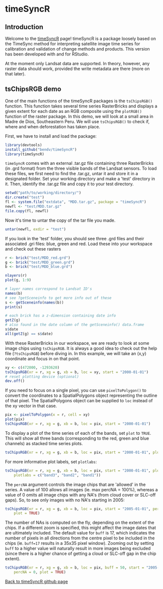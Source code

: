 timeSyncR
========================================================

## Introduction

Welcome to the <a href="http://github.com/bendv/timeSyncR">timeSyncR</a> page! timeSyncR is a package loosely based on the TimeSync method for interpreting satellite image time series for calibration and validation of change methods and products. This version has been developed with and for RStudio. 

At the moment only Landsat data are supported. In theory, however, any raster data should work, provided the write metadata are there (more on that later).




## tsChipsRGB demo

One of the main functions of the timeSyncR packages is the `tsChipsRGB()` function. This function takes several time series RasterBricks and displays a given extent for each date as an RGB composite using the `plotRGB()` function of the raster package. In this demo, we will look at a small area in Madre de Dios, Southeastern Peru. We will use `tsChipsRGB()` to check if, where and when deforestation has taken place.

First, we have to install and load the package:


```r
library(devtools)
install_github("bendv/timeSyncR")
library(timeSyncR)
```


`timeSyncR` comes with an external .tar.gz file containing three RasterBricks (in .grd format) from the three visible bands of the Landsat sensors. To load these files, we first need to find the .tar.gz, untar it and store it in a designated folder. Set your working directory and make a 'test' directory in it. Then, identify the .tar.gz file and copy it to your test directory.


```r
setwd("path/to/working/directory/")
dir.create("test")
fl <- system.file("extdata", "MDD.tar.gz", package = "timeSyncR")
newfl <- "test/MDD.tar.gz"
file.copy(fl, newfl)
```


Now it's time to untar the copy of the tar file you made.


```r
untar(newfl, exdir = "test")
```


If you look in the 'test' folder, you should see three .grd files and their associated .gri files: blue, green and red. Load these into your workspace and check out these rasters


```r
r <- brick("test/MDD_red.grd")
g <- brick("test/MDD_green.grd")
b <- brick("test/MDD_blue.grd")

nlayers(r)
plot(g, 1:9)

# layer names correspond to Landsat ID's
names(b)
# see ?getSceneinfo to get more info out of these
s <- getSceneinfo(names(b))
print(s)

# each brick has a z-dimension containing date info
getZ(g)
# also found in the date column of the getSceneinfo() data.frame
s$date
all(getZ(g) == s$date)
```


With these RasterBricks in our workspace, we are ready to look at some image chips using `tsChipsRGB`. It is always a good idea to check out the help file (`?tsChipsRGB`) before diving in. In this example, we will take an (x,y) coordinate and focus in on that point.


```r
xy <- c(472000, -1293620)
tsChipsRGB(xr = r, xg = g, xb = b, loc = xy, start = "2000-01-01")
# reset plotting device (optional)
dev.off()
```


If you need to focus on a single pixel, you can use `pixelToPolygon()` to convert the coordinates to a SpatialPolygons object representing the outline of that pixel. The SpatialPolygons object can be supplied to `loc` instead of the xy vector in that case.


```r
pix <- pixelToPolygon(x = r, cell = xy)
plot(pix)
tsChipsRGB(xr = r, xg = g, xb = b, loc = pix, start = "2000-01-01")
```


To display a plot of the time series of each of the bands, set `plot` to `TRUE`. This will show all three bands (corresponding to the red, green and blue channels) as stacked time series plots.


```r
tsChipsRGB(xr = r, xg = g, xb = b, loc = pix, start = "2000-01-01", plot = TRUE)
```


For more informative plot labels, set `plotlabs`:


```r
tsChipsRGB(xr = r, xg = g, xb = b, loc = pix, start = "2000-01-01", plot = TRUE, 
    plotlabs = c("band3", "band2", "band1"))
```


The `percNA` argument controls the image chips that are 'allowed' in the series. A value of 100 allows all images (ie. max percNA = 100%), whereas a value of 0 omits all image chips with any NA's (from cloud cover or SLC-off gaps). So, to see only images with no NA's starting in 2005:


```r
tsChipsRGB(xr = r, xg = g, xb = b, loc = pix, start = "2005-01-01", percNA = 0, 
    plot = TRUE)
```


The number of NAs is computed on the fly, depending on the extent of the chips. If a different zoom is specified, this might affect the image dates that are ultimately included. The default value for `buff` is 17, which indicates the number of pixels in all directions from the centre pixel to be included in the chips (ie. `buff=17` results in a 35x35 pixel window). Zooming out by setting `buff` to a higher value will naturally result in more images being excluded (since there is a higher chance of getting a cloud or SLC-off gap in the chip extent).


```r
tsChipsRGB(xr = r, xg = g, xb = b, loc = pix, buff = 50, start = "2005-01-01", 
    percNA = 0, plot = TRUE)
```



<a href="http://github.com/bendv/timeSyncR">Back to timeSyncR github page</a>
